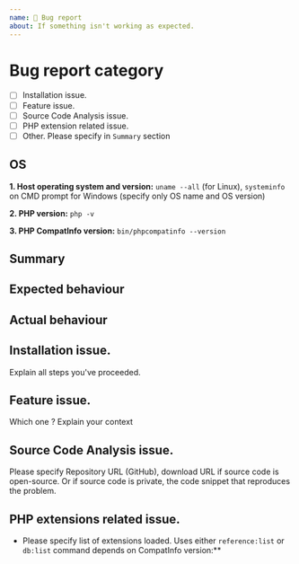 ```yaml
---
name: 🐛 Bug report
about: If something isn't working as expected.
---
```


<!---
1. Verify first that your issue/request is not already reported on GitHub.

2. PLEASE FILL OUT ALL REQUIRED INFORMATION BELOW! Otherwise, it might take more time to properly handle this bug report.

3. WARNING. In case of source code analysis problem, if you don't specify reference to source code, I won't give you support.
-->

# Bug report category

- [ ] Installation issue.
- [ ] Feature issue.
- [ ] Source Code Analysis issue.
- [ ] PHP extension related issue.
- [ ] Other. Please specify in `Summary` section

## OS
<!-- COMPLETE ALL 5 BULLET POINTS BELOW: -->
**1. Host operating system and version:** `uname --all` (for Linux), `systeminfo` on CMD prompt for Windows (specify only OS name and OS version)

**2. PHP version:** `php -v`

**3. PHP CompatInfo version:** `bin/phpcompatinfo --version`

## Summary
<!-- Explain the problem briefly -->

## Expected behaviour
<!-- Explain what you expect as results -->

## Actual behaviour
<!-- Give a screenshot if possible, or results you've obtained -->

## Installation issue.

Explain all steps you've proceeded.

## Feature issue.

Which one ? Explain your context

## Source Code Analysis issue.

Please specify Repository URL (GitHub), download URL if source code is open-source.
Or if source code is private, the code snippet that reproduces the problem.

## PHP extensions related issue.

- Please specify list of extensions loaded. Uses either `reference:list` or `db:list` command depends on CompatInfo version:**
